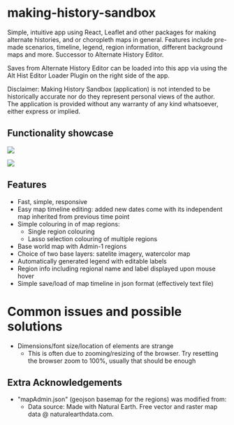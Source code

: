 # making-history-sandbox
Simple, intuitive app using React, Leaflet and other packages for making alternate histories, and or choropleth maps in general. Features include pre-made scenarios, timeline, legend, region information, different background maps and more. Successor to Alternate History Editor.  

Saves from Alternate History Editor can be loaded into this app via using the Alt Hist Editor Loader Plugin on the right side of the app.

Disclaimer: Making History Sandbox (application) is not intended to be historically accurate nor do they represent personal views of the author. The application is provided without any warranty of any kind whatsoever, either express or implied.

## Functionality showcase
![](https://raw.githubusercontent.com/Yulin-W/making-history-sandbox/main/non_app_essential/showcase/scenario-background-showcase.gif)

![](https://raw.githubusercontent.com/Yulin-W/making-history-sandbox/main/non_app_essential/showcase/timeline-showcase.gif)
## Features
- Fast, simple, responsive
- Easy map timeline editing: added new dates come with its independent map inherited from previous time point
- Simple colouring in of map regions: 
  - Single region colouring
  - Lasso selection colouring of multiple regions
- Base world map with Admin-1 regions
- Choice of two base layers: satelite imagery, watercolor map
- Automatically generated legend with editable labels
- Region info including regional name and label displayed upon mouse hover
- Simple save/load of map timeline in json format (effectively text file)

# Common issues and possible solutions
- Dimensions/font size/location of elements are strange
  - This is often due to zooming/resizing of the browser. Try resetting the browser zoom to 100%, usually that should be enough

## Extra Acknowledgements
- "mapAdmin.json" (geojson basemap for the regions) was modified from:
  - Data source: Made with Natural Earth. Free vector and raster map data @ naturalearthdata.com. 